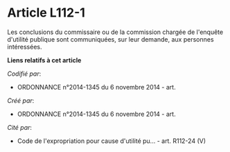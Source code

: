 # Article L112-1

Les conclusions du commissaire ou de la commission chargée de l'enquête d'utilité publique sont communiquées, sur leur
demande, aux personnes intéressées.

**Liens relatifs à cet article**

_Codifié par_:

  - ORDONNANCE n°2014-1345 du 6 novembre 2014 - art.

_Créé par_:

  - ORDONNANCE n°2014-1345 du 6 novembre 2014 - art.

_Cité par_:

  - Code de l'expropriation pour cause d'utilité pu... - art. R112-24 (V)
